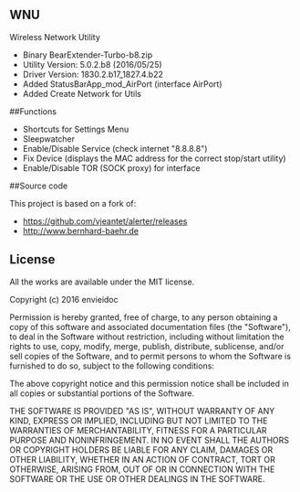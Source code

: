## WNU
Wireless Network Utility

- Binary BearExtender-Turbo-b8.zip
- Utility Version: 5.0.2.b8 (2016/05/25)
- Driver Version: 1830.2.b17_1827.4.b22
- Added StatusBarApp_mod_AirPort (interface AirPort)
- Added Create Network for Utils

##Functions

- Shortcuts for Settings Menu
- Sleepwatcher
- Enable/Disable Service (check internet "8.8.8.8")
- Fix Device (displays the MAC address for the correct stop/start utility)
- Enable/Disable TOR (SOCK proxy) for interface

##Source code

This project is based on a fork of:
- https://github.com/vjeantet/alerter/releases
- http://www.bernhard-baehr.de

## License

All the works are available under the MIT license.

Copyright (c) 2016 envieidoc

Permission is hereby granted, free of charge, to any person obtaining a copy
of this software and associated documentation files (the "Software"), to deal
in the Software without restriction, including without limitation the rights
to use, copy, modify, merge, publish, distribute, sublicense, and/or sell
copies of the Software, and to permit persons to whom the Software is
furnished to do so, subject to the following conditions:

The above copyright notice and this permission notice shall be included in all
copies or substantial portions of the Software.

THE SOFTWARE IS PROVIDED "AS IS", WITHOUT WARRANTY OF ANY KIND, EXPRESS OR
IMPLIED, INCLUDING BUT NOT LIMITED TO THE WARRANTIES OF MERCHANTABILITY,
FITNESS FOR A PARTICULAR PURPOSE AND NONINFRINGEMENT. IN NO EVENT SHALL THE
AUTHORS OR COPYRIGHT HOLDERS BE LIABLE FOR ANY CLAIM, DAMAGES OR OTHER
LIABILITY, WHETHER IN AN ACTION OF CONTRACT, TORT OR OTHERWISE, ARISING FROM,
OUT OF OR IN CONNECTION WITH THE SOFTWARE OR THE USE OR OTHER DEALINGS IN THE
SOFTWARE.